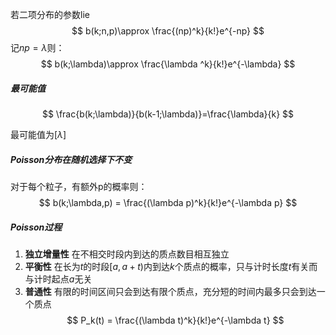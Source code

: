 若二项分布的参数lie
$$
b(k;n,p)\approx \frac{(np)^k}{k!}e^{-np}
$$
记$np=\lambda$则：
$$
b(k;\lambda)\approx \frac{\lambda ^k}{k!}e^{-\lambda}
$$
##### 最可能值
$$
\frac{b(k;\lambda)}{b(k-1;\lambda)}=\frac{\lambda}{k}
$$

最可能值为$[\lambda]$
##### Poisson分布在随机选择下不变
对于每个粒子，有额外p的概率则：
$$
b(k;\lambda,p) = \frac{(\lambda p)^k}{k!}e^{-\lambda p}
$$
##### Poisson过程
1. **独立增量性** 在不相交时段内到达的质点数目相互独立
2. **平衡性** 在长为$t$的时段$[a,a+t)$内到达$k$个质点的概率，只与计时长度$t$有关而与计时起点$a$无关
3. **普通性** 有限的时间区间只会到达有限个质点，充分短的时间内最多只会到达一个质点
$$
P_k(t) = \frac{(\lambda t)^k}{k!}e^{-\lambda t}
$$